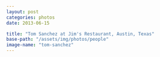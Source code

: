 ```yaml
---
layout: post
categories: photos
date: 2013-06-15

title: "Tom Sanchez at Jim's Restaurant, Austin, Texas"
base-path: "/assets/img/photos/people"
image-name: "tom-sanchez"
---
```

